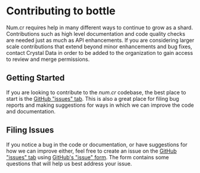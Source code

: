 # Contributing to bottle

Num.cr requires help in many different ways to continue to grow as a shard. Contributions such as high level documentation and code quality checks are needed just as much as API enhancements. If you are considering larger scale contributions that extend beyond minor enhancements and bug fixes, contact Crystal Data in order to be added to the organization to gain access to review and merge permissions.

## Getting Started

If you are looking to contribute to the *num.cr* codebase, the best place to start is the [GitHub "issues" tab](https://github.com/crystal-data/bottle/issues). This is also a great place for filing bug reports and making suggestions for ways in which we can improve the code and documentation.

## Filing Issues

If you notice a bug in the code or documentation, or have suggestions for how we can improve either, feel free to create an issue on the [GitHub "issues" tab](https://github.com/crystal-data/bottle/issues) using [GitHub's "issue" form](https://github.com/crystal-data/bottle/issues/new). The form contains some questions that will help us best address your issue.
